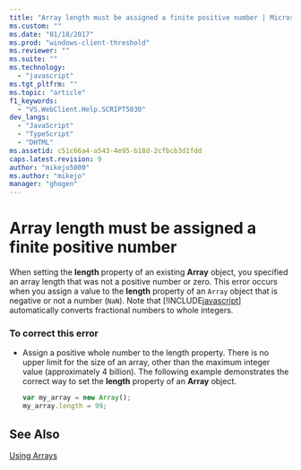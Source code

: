 ```yaml
---
title: "Array length must be assigned a finite positive number | Microsoft Docs"
ms.custom: ""
ms.date: "01/18/2017"
ms.prod: "windows-client-threshold"
ms.reviewer: ""
ms.suite: ""
ms.technology: 
  - "javascript"
ms.tgt_pltfrm: ""
ms.topic: "article"
f1_keywords: 
  - "VS.WebClient.Help.SCRIPT5030"
dev_langs: 
  - "JavaScript"
  - "TypeScript"
  - "DHTML"
ms.assetid: c51c66a4-a543-4e95-b18d-2cfbcb3d1fdd
caps.latest.revision: 9
author: "mikejo5000"
ms.author: "mikejo"
manager: "ghogen"
---
```

# Array length must be assigned a finite positive number
When setting the **length** property of an existing **Array** object, you specified an array length that was not a positive number or zero. This error occurs when you assign a value to the **length** property of an `Array` object that is negative or not a number (`NaN`). Note that [!INCLUDE[javascript](../../javascript/includes/javascript-md.md)] automatically converts fractional numbers to whole integers.  
  
### To correct this error  
  
-   Assign a positive whole number to the length property. There is no upper limit for the size of an array, other than the maximum integer value (approximately 4 billion). The following example demonstrates the correct way to set the **length** property of an **Array** object.  
  
    ```JavaScript  
    var my_array = new Array();  
    my_array.length = 99;  
    ```  
  
## See Also  
 [Using Arrays](../../javascript/advanced/using-arrays-javascript.md)